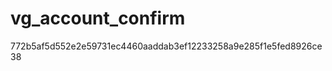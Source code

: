 vg_account_confirm
==================

772b5af5d552e2e59731ec4460aaddab3ef12233258a9e285f1e5fed8926ce38

